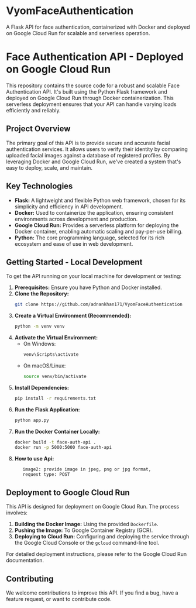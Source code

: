 # VyomFaceAuthentication
A Flask API for face authentication, containerized with Docker and deployed on Google Cloud Run for scalable and serverless operation.
# Face Authentication API - Deployed on Google Cloud Run

This repository contains the source code for a robust and scalable Face Authentication API. It's built using the Python Flask framework and deployed on Google Cloud Run through Docker containerization. This serverless deployment ensures that your API can handle varying loads efficiently and reliably.

## Project Overview

The primary goal of this API is to provide secure and accurate facial authentication services. It allows users to verify their identity by comparing uploaded facial images against a database of registered profiles. By leveraging Docker and Google Cloud Run, we've created a system that's easy to deploy, scale, and maintain.

## Key Technologies

* **Flask:** A lightweight and flexible Python web framework, chosen for its simplicity and efficiency in API development.
* **Docker:** Used to containerize the application, ensuring consistent environments across development and production.
* **Google Cloud Run:** Provides a serverless platform for deploying the Docker container, enabling automatic scaling and pay-per-use billing.
* **Python:** The core programming language, selected for its rich ecosystem and ease of use in web development.

## Getting Started - Local Development

To get the API running on your local machine for development or testing:

1.  **Prerequisites:** Ensure you have Python and Docker installed.
2.  **Clone the Repository:**
    ```bash
    git clone https://github.com/adnankhan171/VyomFaceAuthentication
    ```
3.  **Create a Virtual Environment (Recommended):**
    ```bash
    python -m venv venv
    ```
4.  **Activate the Virtual Environment:**
    * On Windows:
        ```bash
        venv\Scripts\activate
        ```
    * On macOS/Linux:
        ```bash
        source venv/bin/activate
        ```
5.  **Install Dependencies:**
    ```bash
    pip install -r requirements.txt
    ```
6.  **Run the Flask Application:**
    ```bash
    python app.py
    ```
7.  **Run the Docker Container Locally:**
    ```bash
    docker build -t face-auth-api .
    docker run -p 5000:5000 face-auth-api
    ```
8.  **How to use Api:**
    ```image_url: provide db link of image,
       image2: provide image in jpeg, png or jpg format,
       request type: POST
    ```

## Deployment to Google Cloud Run

This API is designed for deployment on Google Cloud Run. The process involves:

1.  **Building the Docker Image:** Using the provided `Dockerfile`.
2.  **Pushing the Image:** To Google Container Registry (GCR).
3.  **Deploying to Cloud Run:** Configuring and deploying the service through the Google Cloud Console or the `gcloud` command-line tool.

For detailed deployment instructions, please refer to the Google Cloud Run documentation.

## Contributing

We welcome contributions to improve this API. If you find a bug, have a feature request, or want to contribute code.
